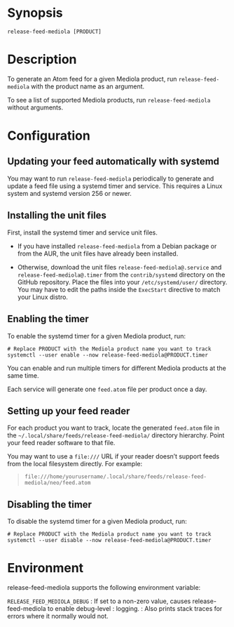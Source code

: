 <!-- markdownlint-configure-file { "MD041": { "level": 1 } } -->

# Synopsis

```shell
release-feed-mediola [PRODUCT]
```

# Description

To generate an Atom feed for a given Mediola product, run
`release-feed-mediola` with the product name as an argument.

To see a list of supported Mediola products, run
`release-feed-mediola` without arguments.

# Configuration

## Updating your feed automatically with systemd

You may want to run `release-feed-mediola` periodically to generate
and update a feed file using a systemd timer and service.
This requires a Linux system and systemd version 256 or newer.

## Installing the unit files

First, install the systemd timer and service unit files.

- If you have installed `release-feed-mediola` from a Debian package
  or from the AUR, the unit files have already been installed.

- Otherwise, download the unit files `release-feed-mediola@.service`
  and `release-feed-mediola@.timer` from the `contrib/systemd`
  directory on the GitHub repository. Place the files into your
  `/etc/systemd/user/` directory. You may have to edit the
  paths inside the `ExecStart` directive to match your Linux distro.

## Enabling the timer

To enable the systemd timer for a given Mediola product, run:

```shell
# Replace PRODUCT with the Mediola product name you want to track
systemctl --user enable --now release-feed-mediola@PRODUCT.timer
```

You can enable and run multiple timers for different Mediola
products at the same time.

Each service will generate one `feed.atom` file per product once a
day.

## Setting up your feed reader

For each product you want to track, locate the generated `feed.atom`
file in the `~/.local/share/feeds/release-feed-mediola/` directory
hierarchy. Point your feed reader software to that file.

You may want to use a `file:///` URL if your reader doesn’t support
feeds from the local filesystem directly. For example:

> `file:///home/yourusername/.local/share/feeds/release-feed-mediola/neo/feed.atom`

## Disabling the timer

To disable the systemd timer for a given Mediola product, run:

```shell
# Replace PRODUCT with the Mediola product name you want to track
systemctl --user disable --now release-feed-mediola@PRODUCT.timer
```

# Environment

release-feed-mediola supports the following environment variable:

`RELEASE_FEED_MEDIOLA_DEBUG`
: If set to a non-zero value, causes release-feed-mediola to enable debug-level
: logging.
: Also prints stack traces for errors where it normally would not.
